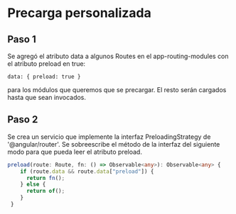 # Precarga personalizada

## Paso 1

Se agregó el atributo data a algunos Routes en el app-routing-modules con el atributo preload en true:

`data: { preload: true }` 

para los módulos que queremos que se precargar. El resto serán cargados hasta que sean invocados.

## Paso 2

Se crea un servicio que implemente la interfaz PreloadingStrategy de '@angular/router'. Se sobreescribe el método de la interfaz del siguiente modo para que pueda leer el atributo preload.

```ts
preload(route: Route, fn: () => Observable<any>): Observable<any> {
    if (route.data && route.data["preload"]) {
      return fn();
    } else {
      return of();
    }
 }
 ```

